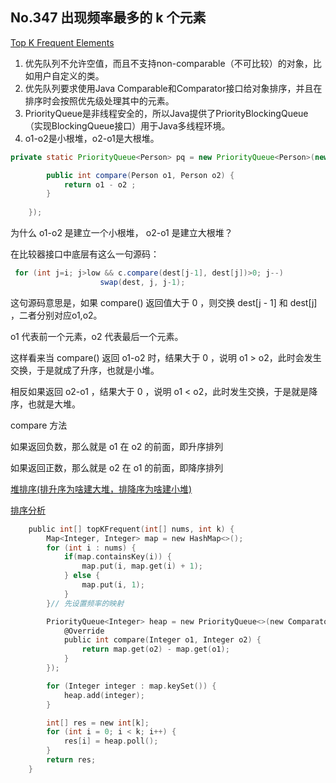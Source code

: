## No.347 出现频率最多的 k 个元素

[Top K Frequent Elements](https://leetcode.com/problems/top-k-frequent-elements/description/)



1. 优先队列不允许空值，而且不支持non-comparable（不可比较）的对象，比如用户自定义的类。
2. 优先队列要求使用Java Comparable和Comparator接口给对象排序，并且在排序时会按照优先级处理其中的元素。
3. PriorityQueue是非线程安全的，所以Java提供了PriorityBlockingQueue（实现BlockingQueue接口）用于Java多线程环境。
4. o1-o2是小根堆，o2-o1是大根堆。

```java
private static PriorityQueue<Person> pq = new PriorityQueue<Person>(new Comparator<Person>() {

		public int compare(Person o1, Person o2) {			
			return o1 - o2 ;
		}
		
	});
```

为什么 o1-o2 是建立一个小根堆， o2-o1 是建立大根堆？

 在比较器接口中底层有这么一句源码：

```java
 for (int j=i; j>low && c.compare(dest[j-1], dest[j])>0; j--)
                    swap(dest, j, j-1);
```

这句源码意思是，如果 compare() 返回值大于 0 ，则交换 dest[j - 1] 和 dest[j] ，二者分别对应o1,o2。

o1 代表前一个元素，o2 代表最后一个元素。

这样看来当 compare() 返回 o1-o2 时，结果大于 0 ，说明 o1 > o2，此时会发生交换，于是就成了升序，也就是小堆。

相反如果返回 o2-o1 ，结果大于 0 ，说明 o1 < o2，此时发生交换，于是就是降序，也就是大堆。

compare 方法

如果返回负数，那么就是 o1 在 o2 的前面，即升序排列

如果返回正数，那么就是 o2 在 o1 的前面，即降序排列





[堆排序(排升序为啥建大堆，排降序为啥建小堆)](https://blog.csdn.net/Code_beeps/article/details/91488526?utm_medium=distribute.pc_relevant_t0.none-task-blog-BlogCommendFromMachineLearnPai2-1.control&depth_1-utm_source=distribute.pc_relevant_t0.none-task-blog-BlogCommendFromMachineLearnPai2-1.control)

[排序分析](http://husharp.today/2020/07/18/Coder-MianShi0/)

```c
    public int[] topKFrequent(int[] nums, int k) {
        Map<Integer, Integer> map = new HashMap<>();
        for (int i : nums) {
            if(map.containsKey(i)) {
                map.put(i, map.get(i) + 1);
            } else {
                map.put(i, 1);
            }
        }// 先设置频率的映射

        PriorityQueue<Integer> heap = new PriorityQueue<>(new Comparator<Integer>(){
            @Override
            public int compare(Integer o1, Integer o2) {
                return map.get(o2) - map.get(o1);
            }
        });

        for (Integer integer : map.keySet()) {
            heap.add(integer);
        }

        int[] res = new int[k];
        for (int i = 0; i < k; i++) {
            res[i] = heap.poll();
        }
        return res;
    }
```

